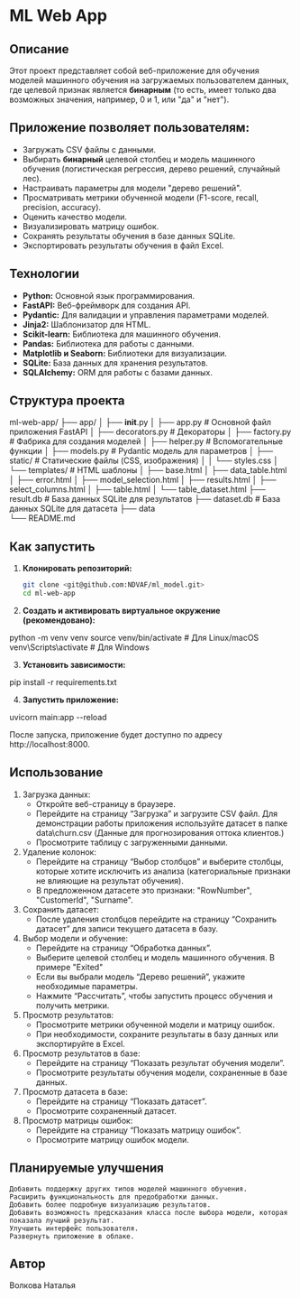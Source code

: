 # ML Web App

## Описание

Этот проект представляет собой веб-приложение для обучения моделей машинного обучения на загружаемых пользователем данных, 
где целевой признак является **бинарным** (то есть, имеет только два возможных значения, например, 0 и 1, или "да" и "нет"). 

## Приложение позволяет пользователям:

- Загружать CSV файлы с данными.
- Выбирать **бинарный** целевой столбец и модель машинного обучения (логистическая регрессия, дерево решений, случайный лес).
- Настраивать параметры для модели "дерево решений".
- Просматривать метрики обученной модели (F1-score, recall, precision, accuracy).
- Оценить качество модели.
- Визуализировать матрицу ошибок.
- Сохранять результаты обучения в базе данных SQLite.
- Экспортировать результаты обучения в файл Excel.

## Технологии

- **Python:** Основной язык программирования.
- **FastAPI:** Веб-фреймворк для создания API.
- **Pydantic:** Для валидации и управления параметрами моделей.
- **Jinja2:** Шаблонизатор для HTML.
- **Scikit-learn:** Библиотека для машинного обучения.
- **Pandas:** Библиотека для работы с данными.
- **Matplotlib и Seaborn:** Библиотеки для визуализации.
- **SQLite:** База данных для хранения результатов.
- **SQLAlchemy:** ORM для работы с базами данных.

## Структура проекта

ml-web-app/
├── app/
│   ├── __init__.py
│   ├── app.py           # Основной файл приложения FastAPI
│   ├── decorators.py    # Декораторы
│   ├── factory.py       # Фабрика для создания моделей
│   ├── helper.py        # Вспомогательные функции
│   ├── models.py        # Pydantic модель для параметров
│   ├── static/          # Статические файлы (CSS, изображения)
│   │   └── styles.css
│   └── templates/       # HTML шаблоны
│       ├── base.html
│       ├── data_table.html
│       ├── error.html
│       ├── model_selection.html
│       ├── results.html
│       ├── select_columns.html
│       ├── table.html
│       └── table_dataset.html
├── result.db            # База данных SQLite для результатов
├── dataset.db           # База данных SQLite для датасета
├── data                    
└── README.md


## Как запустить

1. **Клонировать репозиторий:**

   ```bash
   git clone <git@github.com:NDVAF/ml_model.git>
   cd ml-web-app

2. **Создать и активировать виртуальное окружение (рекомендовано):**

python -m venv venv
source venv/bin/activate  # Для Linux/macOS
venv\Scripts\activate  # Для Windows

3. **Установить зависимости:**

pip install -r requirements.txt

4. **Запустить приложение:**

uvicorn main:app --reload

После запуска, приложение будет доступно по адресу http://localhost:8000.

## Использование

1. Загрузка данных:
    - Откройте веб-страницу в браузере.
    - Перейдите на страницу “Загрузка” и загрузите CSV файл. Для демонстрации работы приложения используйте датасет в папке data\churn.csv (Данные для прогнозирования оттока клиентов.)
    - Просмотрите таблицу с загруженными данными.
2. Удаление колонок:
    - Перейдите на страницу “Выбор столбцов” и выберите столбцы, которые хотите исключить из анализа (категориальные признаки не влияющие на результат обучения).
    - В предложенном датасете это признаки: "RowNumber", "CustomerId", "Surname". 
3. Сохранить датасет:
    - После удаления столбцов перейдите на страницу “Сохранить датасет” для записи текущего датасета в базу.
4. Выбор модели и обучение:
    - Перейдите на страницу “Обработка данных”.
    - Выберите целевой столбец  и модель машинного обучения. В примере "Exited"
    - Если вы выбрали модель “Дерево решений”, укажите необходимые параметры.
    - Нажмите “Рассчитать”, чтобы запустить процесс обучения и получить метрики.
5. Просмотр результатов:
    - Просмотрите метрики обученной модели и матрицу ошибок.
    - При необходимости, сохраните результаты в базу данных или экспортируйте в Excel.
6. Просмотр результатов в базе:
    - Перейдите на страницу “Показать результат обучения модели”.
    - Просмотрите результаты обучения модели, сохраненные в базе данных.
7. Просмотр датасета в базе:
    - Перейдите на страницу “Показать датасет”.
    - Просмотрите сохраненный датасет.
8. Просмотр матрицы ошибок:
    - Перейдите на страницу “Показать матрицу ошибок”.
    - Просмотрите матрицу ошибок модели.

## Планируемые улучшения

    Добавить поддержку других типов моделей машинного обучения.
    Расширить функциональность для предобработки данных.
    Добавить более подробную визуализацию результатов.
    Добавить возможность предсказания класса после выбора модели, которая показала лучший результат.
    Улучшить интерфейс пользователя.
    Развернуть приложение в облаке.

## Автор
Волкова Наталья
